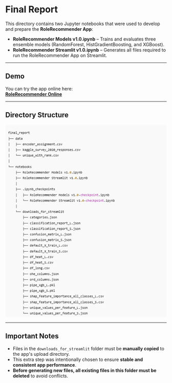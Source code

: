 # Final Report

This directory contains two Jupyter notebooks that were used to develop and prepare the **RoleRecommender App**:

- **RoleRecommender Models v1.0.ipynb** – Trains and evaluates three ensemble models (RandomForest, HistGradientBoosting, and XGBoost).
- **RoleRecommender Streamlit v1.0.ipynb** – Generates all files required to run the RoleRecommender App on Streamlit.

---

## Demo

You can try the app online here:  
[**RoleRecommender Online**](https://w9v3uossaz4zuzqyfzufvp.streamlit.app/)

---

## Directory Structure

![Directory Structure](data/1_File_Structure.png)

---

## Important Notes

- Files in the `downloads_for_streamlit` folder must be **manually copied** to the app's upload directory.  
- This extra step was intentionally chosen to ensure **stable and consistent app performance**.  
- **Before generating new files, all existing files in this folder must be deleted** to avoid conflicts.

